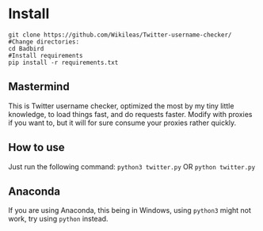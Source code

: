 
# Install

```#Clone this repo:
git clone https://github.com/Wikileas/Twitter-username-checker/
#Change directories:
cd Badbird
#Install requirements
pip install -r requirements.txt
```

## Mastermind
This is Twitter username checker, optimized the most by my tiny little knowledge, to load things fast, and do requests faster. Modify with proxies if you want to, but it will for sure consume your proxies rather quickly.

## How to use

Just run the following command: `python3 twitter.py` OR `python twitter.py`

## Anaconda

If you are using Anaconda, this being in Windows, using `python3` might not work, try using `python` instead.
